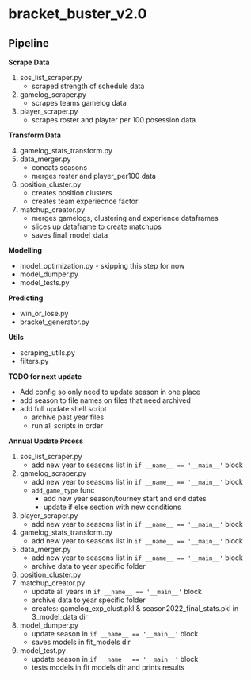 # bracket_buster_v2.0

## Pipeline

**Scrape Data**

1. sos_list_scraper.py
    - scraped strength of schedule data
2. gamelog_scraper.py
    - scrapes teams gamelog data
3. player_scraper.py
    - scrapes roster and playter per 100 posession data

**Transform Data**

4. gamelog_stats_transform.py
5. data_merger.py
    - concats seasons
    - merges roster and player_per100 data
6. position_cluster.py
    - creates position clusters
    - creates team experiecnce factor
7. matchup_creator.py
    - merges gamelogs, clustering and experience dataframes
    - slices up dataframe to create matchups
    - saves final_model_data

**Modelling**
- model_optimization.py - skipping this step for now
- model_dumper.py
- model_tests.py

**Predicting**
- win_or_lose.py
- bracket_generator.py

**Utils**
- scraping_utils.py
- filters.py

**TODO for next update**
- Add config so only need to  update season in one place
- add season to file names on files that need archived
- add full update shell script
    - archive past year files
    - run all scripts in order

**Annual Update Prcess**
1. sos_list_scraper.py
    - add new year to seasons list in `if __name__ == '__main__'` block
2. gamelog_scraper.py
    - add new year to seasons list in `if __name__ == '__main__'` block
    - `add_game_type` func
        - add new year season/tourney start and end dates
        - update if else section with new conditions
3. player_scraper.py
    - add new year to seasons list in `if __name__ == '__main__'` block
4. gamelog_stats_transform.py
    - add new year to seasons list in `if __name__ == '__main__'` block
5. data_merger.py
    - add new year to seasons list in `if __name__ == '__main__'` block
    - archive data to year specific folder
6. position_cluster.py
7. matchup_creator.py
    - update all years in `if __name__ == '__main__'` block
    - archive data to year specific folder
    - creates: gamelog_exp_clust.pkl & season2022_final_stats.pkl in 3_model_data dir
8. model_dumper.py
    - update season in `if __name__ == '__main__'` block
    - saves models in fit_models dir
9. model_test.py
    - update season in `if __name__ == '__main__'` block
    - tests models in fit models dir and prints results


